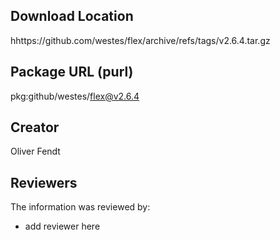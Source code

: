## Download Location

hhttps://github.com/westes/flex/archive/refs/tags/v2.6.4.tar.gz

## Package URL (purl)

pkg:github/westes/flex@v2.6.4

## Creator

Oliver Fendt

## Reviewers

The information was reviewed by:

* add reviewer here
